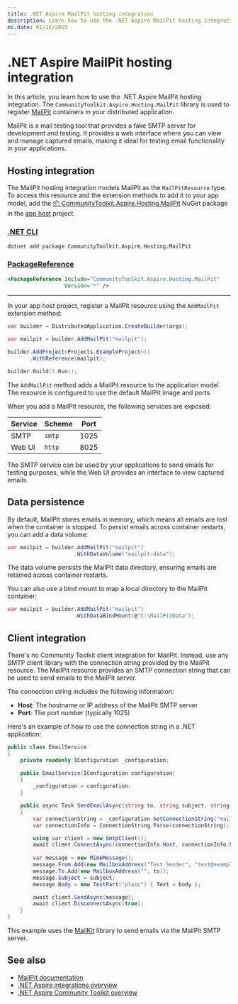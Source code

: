 ```yaml
---
title: .NET Aspire MailPit hosting integration
description: Learn how to use the .NET Aspire MailPit hosting integration to add MailPit containers to your distributed application.
ms.date: 01/22/2025
---
```


# .NET Aspire MailPit hosting integration

In this article, you learn how to use the .NET Aspire MailPit hosting integration. The `CommunityToolkit.Aspire.Hosting.MailPit` library is used to register [MailPit](https://mailpit.axllent.org/) containers in your distributed application.

MailPit is a mail testing tool that provides a fake SMTP server for development and testing. It provides a web interface where you can view and manage captured emails, making it ideal for testing email functionality in your applications.

## Hosting integration

The MailPit hosting integration models MailPit as the `MailPitResource` type. To access this resource and the extension methods to add it to your app model, add the [📦 CommunityToolkit.Aspire.Hosting.MailPit](https://nuget.org/packages/CommunityToolkit.Aspire.Hosting.MailPit) NuGet package in the [app host](/dotnet/aspire/app-host) project.

### [.NET CLI](#tab/dotnet-cli)

```dotnetcli
dotnet add package CommunityToolkit.Aspire.Hosting.MailPit
```

### [PackageReference](#tab/package-reference)

```xml
<PackageReference Include="CommunityToolkit.Aspire.Hosting.MailPit"
                  Version="*" />
```

---

In your app host project, register a MailPit resource using the `AddMailPit` extension method:

```csharp
var builder = DistributedApplication.CreateBuilder(args);

var mailpit = builder.AddMailPit("mailpit");

builder.AddProject<Projects.ExampleProject>()
       .WithReference(mailpit);

builder.Build().Run();
```

The `AddMailPit` method adds a MailPit resource to the application model. The resource is configured to use the default MailPit image and ports.

When you add a MailPit resource, the following services are exposed:

| Service | Scheme | Port |
|---------|--------|------|
| SMTP | `smtp` | 1025 |
| Web UI | `http` | 8025 |

The SMTP service can be used by your applications to send emails for testing purposes, while the Web UI provides an interface to view captured emails.

## Data persistence

By default, MailPit stores emails in memory, which means all emails are lost when the container is stopped. To persist emails across container restarts, you can add a data volume:

```csharp
var mailpit = builder.AddMailPit("mailpit")
                     .WithDataVolume("mailpit-data");
```

The data volume persists the MailPit data directory, ensuring emails are retained across container restarts.

You can also use a bind mount to map a local directory to the MailPit container:

```csharp
var mailpit = builder.AddMailPit("mailpit")
                     .WithDataBindMount(@"C:\MailPitData");
```

## Client integration

There's no Community Toolkit client integration for MailPit. Instead, use any SMTP client library with the connection string provided by the MailPit resource. The MailPit resource provides an SMTP connection string that can be used to send emails to the MailPit server.

The connection string includes the following information:

- **Host**: The hostname or IP address of the MailPit SMTP server
- **Port**: The port number (typically 1025)

Here's an example of how to use the connection string in a .NET application:

```csharp
public class EmailService
{
    private readonly IConfiguration _configuration;

    public EmailService(IConfiguration configuration)
    {
        _configuration = configuration;
    }

    public async Task SendEmailAsync(string to, string subject, string body)
    {
        var connectionString = _configuration.GetConnectionString("mailpit");
        var connectionInfo = ConnectionString.Parse(connectionString);

        using var client = new SmtpClient();
        await client.ConnectAsync(connectionInfo.Host, connectionInfo.Port, SecureSocketOptions.None);
        
        var message = new MimeMessage();
        message.From.Add(new MailboxAddress("Test Sender", "test@example.com"));
        message.To.Add(new MailboxAddress("", to));
        message.Subject = subject;
        message.Body = new TextPart("plain") { Text = body };

        await client.SendAsync(message);
        await client.DisconnectAsync(true);
    }
}
```

This example uses the [MailKit](https://nuget.org/packages/MailKit) library to send emails via the MailPit SMTP server.

## See also

- [MailPit documentation](https://mailpit.axllent.org/)
- [.NET Aspire integrations overview](../integrations/overview.md)
- [.NET Aspire Community Toolkit overview](overview.md)
